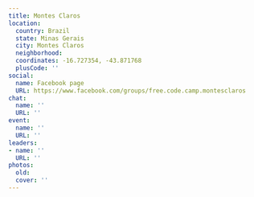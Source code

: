 ```yaml
---
title: Montes Claros
location:
  country: Brazil
  state: Minas Gerais
  city: Montes Claros
  neighborhood: 
  coordinates: -16.727354, -43.871768
  plusCode: ''
social:
  name: Facebook page
  URL: https://www.facebook.com/groups/free.code.camp.montesclaros
chat:
  name: ''
  URL: ''
event:
  name: ''
  URL: ''
leaders:
- name: ''
  URL: ''
photos:
  old: 
  cover: ''
---
```

